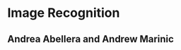 # Image Recognition
 ## Andrea Abellera and Andrew Marinic

<!--stackedit_data:
eyJoaXN0b3J5IjpbLTE1MDgzOTYxMDddfQ==
-->